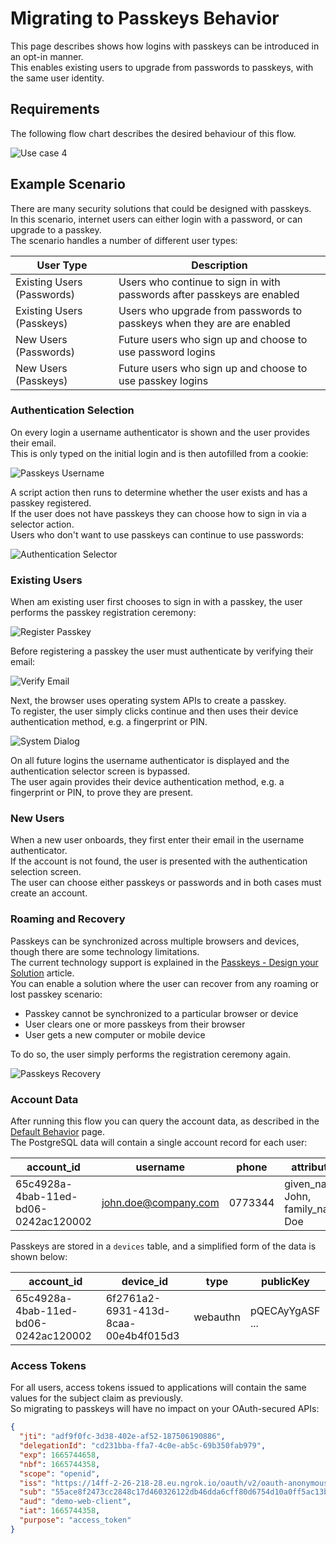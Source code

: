 # Migrating to Passkeys Behavior

This page describes shows how logins with passkeys can be introduced in an opt-in manner.\
This enables existing users to upgrade from passwords to passkeys, with the same user identity.

## Requirements

The following flow chart describes the desired behaviour of this flow.

![Use case 4](../images/4-migrating-to-passkeys-behavior/flow.png)

## Example Scenario

There are many security solutions that could be designed with passkeys.\
In this scenario, internet users can either login with a password, or can upgrade to a passkey.\
The scenario handles a number of different user types:

| User Type | Description |
| --------- | ----------- |
| Existing Users (Passwords) | Users who continue to sign in with passwords after passkeys are enabled |
| Existing Users (Passkeys) | Users who upgrade from passwords to passkeys when they are are enabled |
| New Users (Passwords) | Future users who sign up and choose to use password logins |
| New Users (Passkeys) | Future users who sign up and choose to use passkey logins |

### Authentication Selection

On every login a username authenticator is shown and the user provides their email.\
This is only typed on the initial login and is then autofilled from a cookie:

![Passkeys Username](../images/4-migrating-to-passkeys-behavior/passkeys-username.png)

A script action then runs to determine whether the user exists and has a passkey registered.\
If the user does not have passkeys they can choose how to sign in via a selector action.\
Users who don't want to use passkeys can continue to use passwords:

![Authentication Selector](../images/4-migrating-to-passkeys-behavior/authentication-selector.png)

### Existing Users

When am existing user first chooses to sign in with a passkey, the user performs the passkey registration ceremony:

![Register Passkey](../images/4-migrating-to-passkeys-behavior/register-passkey.jpg)

Before registering a passkey the user must authenticate by verifying their email:

![Verify Email](../images/4-migrating-to-passkeys-behavior/verify-email.png)

Next, the browser uses operating system APIs to create a passkey.\
To register, the user simply clicks continue and then uses their device authentication method, e.g. a fingerprint or PIN.

![System Dialog](../images/4-migrating-to-passkeys-behavior/system-dialog.png)

On all future logins the username authenticator is displayed and the authentication selector screen is bypassed.\
The user again provides their device authentication method, e.g. a fingerprint or PIN, to prove they are present.

### New Users

When a new user onboards, they first enter their email in the username authenticator.\
If the account is not found, the user is presented with the authentication selection screen.\
The user can choose either passkeys or passwords and in both cases must create an account.

### Roaming and Recovery

Passkeys can be synchronized across multiple browsers and devices, though there are some technology limitations.\
The current technology support is explained in the [Passkeys - Design your Solution](https://curity.io/resources/learn/passkeys-design-your-solution/) article.\
You can enable a solution where the user can recover from any roaming or lost passkey scenario:

- Passkey cannot be synchronized to a particular browser or device
- User clears one or more passkeys from their browser
- User gets a new computer or mobile device

To do so, the user simply performs the registration ceremony again.

![Passkeys Recovery](../images/4-migrating-to-passkeys-behavior/passkeys-recovery.png)

### Account Data

After running this flow you can query the account data, as described in the [Default Behavior](./1-default-behavior.md) page.\
The PostgreSQL data will contain a single account record for each user:

| account_id | username | phone | attributes |
| ---------- | -------- | ----- | ---------- |
| 65c4928a-4bab-11ed-bd06-0242ac120002 | john.doe@company.com | 0773344 | given_name: John, family_name: Doe |

Passkeys are stored in a `devices` table, and a simplified form of the data is shown below:

| account_id | device_id | type | publicKey |
| ---------- | --------- | ---- | --------- |
| 65c4928a-4bab-11ed-bd06-0242ac120002 | 6f2761a2-6931-413d-8caa-00e4b4f015d3 | webauthn | pQECAyYgASF ... |

### Access Tokens

For all users, access tokens issued to applications will contain the same values for the subject claim as previously.\
So migrating to passkeys will have no impact on your OAuth-secured APIs:

```json
{
  "jti": "adf9f0fc-3d38-402e-af52-187506190886",
  "delegationId": "cd231bba-ffa7-4c0e-ab5c-69b350fab979",
  "exp": 1665744658,
  "nbf": 1665744358,
  "scope": "openid",
  "iss": "https://14ff-2-26-218-28.eu.ngrok.io/oauth/v2/oauth-anonymous",
  "sub": "55ace8f2473cc2848c17d460326122db46dda6cff80d6754d10a0ff5ac13b940",
  "aud": "demo-web-client",
  "iat": 1665744358,
  "purpose": "access_token"
}
```
